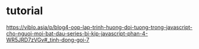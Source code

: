 # tutorial
https://viblo.asia/p/blog4-oop-lap-trinh-huong-doi-tuong-trong-javascript-cho-nguoi-moi-bat-dau-series-bi-kip-javascript-phan-4-WR5JRD7zVGv#_tinh-dong-goi-7
